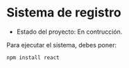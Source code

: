 <h1> Sistema de registro</h1>

- Estado del proyecto: En contrucción.

 Para ejecutar el sistema, debes poner:

 ```npm install react```
